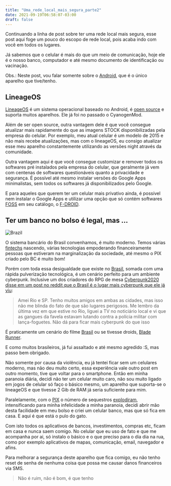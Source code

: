 ```yaml
---
title: "Uma_rede_local_mais_segura_parte2"
date: 2021-09-19T06:58:07-03:00
draft: false
---
```



Continuando a linha de post sobre ter uma rede local mais segura, esse post aqui
foge um pouco do escopo de rede local, pois acaba indo com você em todos os
lugares.


Já sabemos que o celular é mais do que um meio de comunicação, hoje ele é o
nosso banco, computador e até mesmo documento de identificação ou vacinação.


Obs.: Neste post, vou falar somente sobre o [Android](https://en.wikipedia.org/wiki/Android_(operating_system)),
que é o único aparelho que tive/tenho.


## LineageOS


[LineageOS](https://lineageos.org/) é um sistema operacional baseado no Android,
é [open source](https://en.wikipedia.org/wiki/Open_source) e suporta muitos aparelhos. Ele já foi no passado o CyanogenMod.


Além de ser open source,
outra vantagem dele é que você consegue atualizar mais
rapidamente do que as imagens STOCK disponibilizadas pela empresa do celular.
Por exemplo, meu atual celular é um modelo de 2015 e não mais recebe
atualizações, mas com o lineageOS, eu consigo atualizar esse meu aparelho
constantemente utilizando as versões night através da comunidade.


Outra vantagem aqui é que você consegue customizar e remover todos os softwares
pré instalados pela empresa do celular, que geralmente já vem com centenas de
softwares questionáveis quanto a privacidade e segurança. É possível até mesmo
instalar versões do Google Apps minimalistas, sem todos os softwares já
disponibilizados pelo Google.


E para aqueles que querem ter um celular mais privativo ainda, é possível nem
instalar o Google Apps e utilizar uma opção que só contém softwares
[FOSS](https://en.wikipedia.org/wiki/Free_and_open-source_software) em seu
catálogo, o [F-DROID](https://f-droid.org).


## Ter um banco no bolso é legal, mas ...


![Brazil](https://upload.wikimedia.org/wikipedia/en/e/e9/Brazil_%281985_film%29_poster.jpg)


O sistema bancário do Brasil convenhamos, é muito moderno. Temos várias
[fintechs](https://en.wikipedia.org/wiki/Financial_technology) nascendo, várias
tecnologias empoderando financeiramente pessoas que estiveram na marginalização
da sociedade, até mesmo o PIX criado pelo BC é muito bom!


Porém com toda essa desigualdade que existe no
[Brasil](https://www.uol.com.br/ecoa/ultimas-noticias/2020/02/20/por-que-brasil-e-o-setimo-pais-mais-desigual-do-mundo.htm),
somada com uma rápida pulverização tecnológica, é um cenário perfeito para um
ambiente cyberpunk. Inclusive um dos criadores do RPG de mesa [Cyberpunk2020](https://en.wikipedia.org/wiki/Cyberpunk_(role-playing_game))
[disse em um post no reddit que o Brasil é o lugar mais cyberpunk que ele já
viu](https://www.reddit.com/r/cyberpunkgame/comments/aw4ac7/countdown_to_the_dark_future_365_days_of/):


> Amei Rio e SP. Tenho muitos amigos em ambas as cidades, mas isso não me blinda
> do fato de que são lugares perigosos. Me lembro da última vez em que estive no
> Rio, liguei a TV no noticiário local e vi que as gangues da favela estavam
> lutando contra a polícia militar com lança-foguetes. Não dá para ficar mais
> cyberpunk do que isso


É praticamente um cenário do filme [Brasil](https://en.wikipedia.org/wiki/Brazil_(1985_film))
ou se tivesse droids, [Blade
Runner](https://en.wikipedia.org/wiki/Blade_Runner).


E como muitos brasileiros, já fui assaltado e até mesmo agredido :S,
mas passo bem obrigado.


Não somente por causa da violência, eu já tentei ficar sem um celulares moderno,
mas não deu muito certo, essa experiência vale outro post em
outro momento, tive que voltar para o smartphone. Então em minha paranoia
diária, decidi não ter um celular muito caro, não sou muito ligado em jogos de
celular só faço o básico mesmo, um aparelho que suporta-se o lineageOS e que
tivesse 2 Gib de RAM já seria suficiente para mim.


Paralelamente, com o [PIX](https://en.wikipedia.org/wiki/Pix_(electronic_payment_system))
o número de sequestros [explodiram](https://g1.globo.com/jornal-nacional/noticia/2021/08/26/aumentam-casos-em-sp-de-uso-do-pix-para-roubar-vitimas-de-sequestro-relampago.ghtml),
intensificando para minha infelicidade a minha paranoia, decidi abrir mão desta facilidade em meu bolso e criei um
celular banco, mas que só fica em casa. E aqui é que está o pulo do gato.


Com isto todos os aplicativos de bancos, investimentos, compras etc, ficam em
casa e nunca saem comigo. No celular que eu uso de fato e que me acompanha por
ai, só instalo o básico e o que preciso para o dia dia na rua, como por exemplo
aplicativos de mapas, comunicação, email, navegador e afins.


Para melhorar a segurança deste aparelho que fica comigo, eu não tenho reset de
senha de nenhuma coisa que possa me causar danos financeiros via SMS.


> Não é ruim, não é bom, é que tenho
